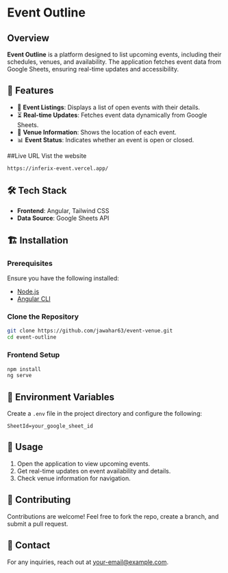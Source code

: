 # Event Outline

## Overview
**Event Outline** is a platform designed to list upcoming events, including their schedules, venues, and availability. The application fetches event data from Google Sheets, ensuring real-time updates and accessibility.

## 🚀 Features
- 📅 **Event Listings**: Displays a list of open events with their details.
- ⏳ **Real-time Updates**: Fetches event data dynamically from Google Sheets.
- 📍 **Venue Information**: Shows the location of each event.
- 📊 **Event Status**: Indicates whether an event is open or closed.


##Live URL
Vist the website
```bash
https://inferix-event.vercel.app/
```

## 🛠 Tech Stack
- **Frontend**: Angular, Tailwind CSS
- **Data Source**: Google Sheets API

## 🏗 Installation
### Prerequisites
Ensure you have the following installed:
- [Node.js](https://nodejs.org/)
- [Angular CLI](https://angular.io/cli)

### Clone the Repository
```bash
git clone https://github.com/jawahar63/event-venue.git
cd event-outline
```

### Frontend Setup
```bash
npm install
ng serve
```

## 📌 Environment Variables
Create a `.env` file in the project directory and configure the following:
```env
SheetId=your_google_sheet_id
```

## 📜 Usage
1. Open the application to view upcoming events.
2. Get real-time updates on event availability and details.
3. Check venue information for navigation.

## 🤝 Contributing
Contributions are welcome! Feel free to fork the repo, create a branch, and submit a pull request.


## 📧 Contact
For any inquiries, reach out at [your-email@example.com](mailto:your-email@example.com).

